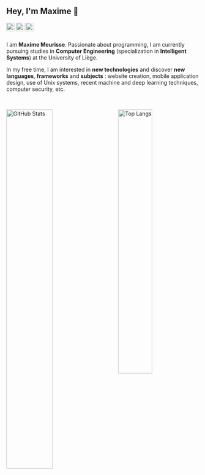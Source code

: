 <h2>Hey, I'm Maxime 👋</h2>

<p>
	<a href="https://znkvzr.com/">
		<img align="left" width="22px" src="https://znkvzr.com/resources/images/svg/favicon.svg">
	</a>
	<a href="https://www.linkedin.com/in/meurissemaxime/">
		<img align="left" width="22px" src="https://cdn.jsdelivr.net/npm/simple-icons@v3/icons/linkedin.svg">
	</a>
	<a href="mailto:max.meurisse@outlook.com">
		<img align="left" width="22px" src="https://cdn.jsdelivr.net/npm/simple-icons@v3/icons/microsoftoutlook.svg">
	</a>
</p>

<br>
<br>

<p>
	I am <b>Maxime Meurisse</b>. Passionate about programming, I am currently pursuing studies in <b>Computer Engineering</b> (specialization in <b>Intelligent Systems</b>) at the University of Liège.
</p>

<p>
	In my free time, I am interested in <b>new technologies</b> and discover <b>new languages</b>, <b>frameworks</b> and <b>subjects</b> : website creation, mobile application design, use of Unix systems, recent machine and deep learning techniques, computer security, etc.
</p>

<br>

<p>
	<a href="https://github.com/meurissemax"><img width="49%" src="https://github-readme-stats.vercel.app/api?username=meurissemax&count_private=true&show_icons=true&hide_title=true" alt="GitHub Stats" align="left"></a>
	<a href="https://github.com/meurissemax"><img width="42%" src="https://github-readme-stats.vercel.app/api/top-langs/?username=meurissemax&layout=compact&hide_title=true" alt="Top Langs" align="right"></a>
</p>
